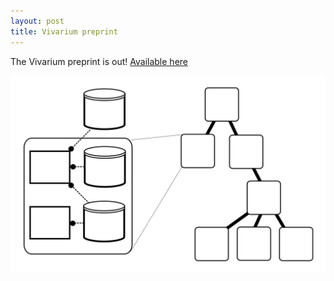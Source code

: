 ```yaml
---
layout: post
title: Vivarium preprint
---
```


The Vivarium preprint is out! [Available here](https://www.biorxiv.org/content/10.1101/2021.04.27.441657v1)

![VivariumCore](https://raw.githubusercontent.com/eagmon/eagmon.github.io/master/images/hierarchy.png)